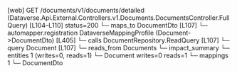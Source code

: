 [web] GET /documents/v1/documents/detailed  (Dataverse.Api.External.Controllers.v1.Documents.DocumentsController.FullQuery)  [L104–L110] status=200
  └─ maps_to DocumentDto [L107]
    └─ automapper.registration DataverseMappingProfile (Document->DocumentDto) [L405]
  └─ calls DocumentRepository.ReadQuery [L107]
  └─ query Document [L107]
    └─ reads_from Documents
  └─ impact_summary
    └─ entities 1 (writes=0, reads=1)
      └─ Document writes=0 reads=1
    └─ mappings 1
      └─ DocumentDto

